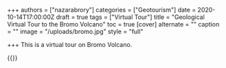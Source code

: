 +++
authors = ["nazarabrory"]
categories = ["Geotourism"]
date = 2020-10-14T17:00:00Z
draft = true
tags = ["Virtual Tour"]
title = "Geological Virtual Tour to the Bromo Volcano"
toc = true
[cover]
alternate = ""
caption = ""
image = "/uploads/bromo.jpg"
style = "full"

+++
This is a virtual tour on Bromo Volcano.

{{<gslides src="https://docs.google.com/presentation/d/e/2PACX-1vS-WOgNB_vaFKjMxp2UCxMRxKDIONTJAgPikLdx1YCIlHT9vTbPImODHjhAZ8Nr4J02dRVjQEUfoR8n/pub?start=false&loop=false&delayms=3000&slide=id.gc6f972163_0_54">}}